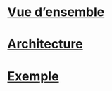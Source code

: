 # [Vue d’ensemble](sql-graph-overview.md)
# [Architecture](sql-graph-architecture.md)  
# [Exemple](sql-graph-sample.md)

